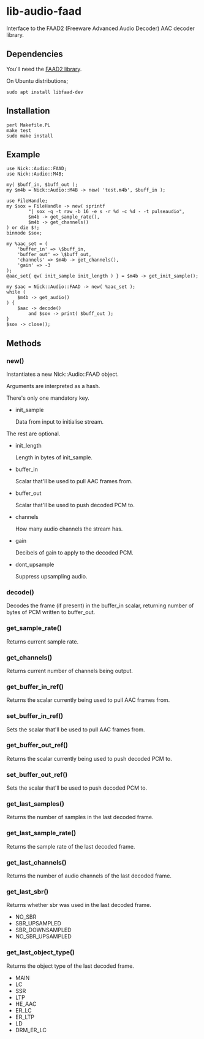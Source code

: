 # lib-audio-faad

Interface to the FAAD2 (Freeware Advanced Audio Decoder) AAC decoder library.

## Dependencies

You'll need the [FAAD2 library](https://sourceforge.net/projects/faac/).

On Ubuntu distributions;

    sudo apt install libfaad-dev

## Installation

    perl Makefile.PL
    make test
    sudo make install

## Example

    use Nick::Audio::FAAD;
    use Nick::Audio::M4B;

    my( $buff_in, $buff_out );
    my $m4b = Nick::Audio::M4B -> new( 'test.m4b', $buff_in );

    use FileHandle;
    my $sox = FileHandle -> new( sprintf
            "| sox -q -t raw -b 16 -e s -r %d -c %d - -t pulseaudio",
            $m4b -> get_sample_rate(),
            $m4b -> get_channels()
    ) or die $!;
    binmode $sox;

    my %aac_set = (
        'buffer_in' => \$buff_in,
        'buffer_out' => \$buff_out,
        'channels' => $m4b -> get_channels(),
        'gain' => -3
    );
    @aac_set{ qw( init_sample init_length ) } = $m4b -> get_init_sample();

    my $aac = Nick::Audio::FAAD -> new( %aac_set );
    while (
        $m4b -> get_audio()
    ) {
        $aac -> decode()
            and $sox -> print( $buff_out );
    }
    $sox -> close();

## Methods

### new()

Instantiates a new Nick::Audio::FAAD object.

Arguments are interpreted as a hash.

There's only one mandatory key.

- init\_sample

    Data from input to initialise stream.

The rest are optional.

- init\_length

    Length in bytes of init\_sample.

- buffer\_in

    Scalar that'll be used to pull AAC frames from.

- buffer\_out

    Scalar that'll be used to push decoded PCM to.

- channels

    How many audio channels the stream has.

- gain

    Decibels of gain to apply to the decoded PCM.

- dont_upsample

    Suppress upsampling audio.

### decode()

Decodes the frame (if present) in the buffer\_in scalar, returning number of bytes of PCM written to buffer\_out.

### get\_sample\_rate()

Returns current sample rate.

### get\_channels()

Returns current number of channels being output.

### get\_buffer\_in\_ref()

Returns the scalar currently being used to pull AAC frames from.

### set\_buffer\_in\_ref()

Sets the scalar that'll be used to pull AAC frames from.

### get\_buffer\_out\_ref()

Returns the scalar currently being used to push decoded PCM to.

### set\_buffer\_out\_ref()

Sets the scalar that'll be used to push decoded PCM to.

### get\_last\_samples()

Returns the number of samples in the last decoded frame.

### get\_last\_sample\_rate()

Returns the sample rate of the last decoded frame.

### get\_last\_channels()

Returns the number of audio channels of the last decoded frame.

### get\_last\_sbr()

Returns whether sbr was used in the last decoded frame.

- NO\_SBR
- SBR\_UPSAMPLED
- SBR\_DOWNSAMPLED
- NO\_SBR\_UPSAMPLED

### get\_last\_object\_type()

Returns the object type of the last decoded frame.

- MAIN
- LC
- SSR
- LTP
- HE\_AAC
- ER\_LC
- ER\_LTP
- LD
- DRM\_ER\_LC
